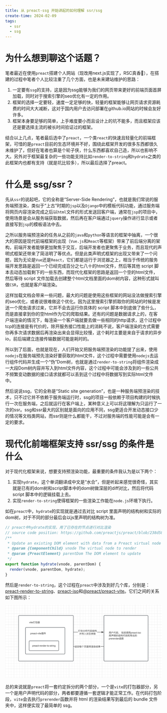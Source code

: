 ```yaml
---
title: 从 preact-ssg 开始讲起的如何理解 ssr/ssg
create-time: 2024-02-09
tags:
  - ssr
  - ssg
---
```


# 为什么想到聊这个话题？

笔者最近在使用`preact`搭建个人网站（现改用next.js实现了，RSC真香🥰），在搭建的过程中笔者个人比较注重了几个方面，也是未来建站维护的思路：

1. 一定要有`ssg`的支持，这是因为ssg能够为我们的网页带来更好的前端页面首屏加载，同时对于搜索引擎的seo优化有一定的作用。
2. 框架的选择一定要轻，速度一定足够的快，轻量的框架能够让网页请求资源耗费的时间大大减断，这对于国内用户去访问部署在github.io网站的时候会友好许多。
3. 框架本身要足够的简单，上手难度要小而且设计上的坑不能多，而且框架应该还是要选择主流的被长时间验证过的框架。

结合以上几点，笔者最后选中了`preact`，一个类`react`的快速且轻量化的前端框架，可惜的是`preact`目前的生态环境并不好，围绕此框架开发的很多东西都很久未维护了，但好在笔者也算是个轮子侠，什么东西都喜欢自己造，所以也影响不大。另外对于框架最复杂的一些功能支持比如`render-to-string`和`hydrate`之类的此框架内也都有支持（就是坑比较多），所以最后选择了preact。

# 什么是 ssg/ssr？

先从`ssr`的说起吧，它的全称是“Server-Side Rendering”，也就是我们常说的服务端预渲染，类似于“上古”时期的`jsp`以及`Django`中的模板代码功能，通过服务端将网页内容渲染完成之后以`html`文件的形式发送回客户端，通常在`jsp`的项目中，使用场景是会从服务端获取数据，然后再在客户端通过`jquery`操作进行显示或者直接写到`jsp`的模板语法中去。

之所以服务端预渲染的任务从之前的`java`和`python`等语言的框架中抽离，一个很大的原因是现代前端框架的出现（`Vue.js`和`React`等框架）带来了前后端分离的架构，前端开发者能够更加聚焦于交互，后端开发者也更聚焦于业务，而且现代的声明式框架还带来了简洁明了等优点。但是此类声明式框架的出现又带来了一个问题，因为无论是`Vue`还是`React`，它们都是运行于浏览器之上，相当于传统的服务端开发思路是返回一个已经完成百分之七八十的html文件，然后等其他 script 脚本去动态加载剩下的一些东西，而现代化框架的思路是返回一个空的html文件，然后等待 script 文件加载去创建整个html文档里面的dom树内容，这种形式就叫做`CSR`，也就是客户端渲染。

这样加载文档会带来一些问题，最大的问题是使用这些框架的网站没法做搜索引擎的seo优化，或者说很难做这个优化。因为这里搜索引擎抓取你的网站的时候是发送一个爬虫请求过来，它并不会去运行你具体的 script 脚本中到底做了些什么，而是直接拿到你的空html作为它的爬取结果。还有的问题是数据请求上的，在客户端渲染的情况下，每渲染一个客户端就要去做一些相同的http请求，这个过程中tcp的连接是有代价的，除开服务接口性能上的消耗不说，客户端渲染的方式需要你再多次请求数据后再渲染出来会显得比较慢，这个耗时主要是来自于请求的异步io，前后端建立连接传输数据可能是耗时的。

所以到了后面，也就是现在，人们开始又把服务端预渲染的功能提了出来，使用`nodejs`在服务端预先渲染好要获取的html文件，这个过程中需要使用`nodejs`去运行组件代码并生成一个“伪”Dom树，也就是通过`render-to-string`将组件渲染成一大段Dom树内容并写入到html文件内容，这个过程中可能会涉及到的一些公共不频繁变动数据的接口请求就都可以丢到这个过程中将数据写到实际html文件中。

然后说说ssg，它的全称是“Static site generation”，也是一种服务端预渲染的技术，只不过它并不依赖于服务端运行时，ssg的项目一般依赖于项目构建的时候执行一次在服务端，之后就运行在客户端上，某种意义上可以将这理解为只运行了一次的ssr。ssg和ssr最大的区别就是面向的应用不同，ssg更适合开发动态接口少的情况等文档类网站，而ssr则是什么都能干，不过对服务端的性能可能是会有一定的要求。

# 现代化前端框架支持 ssr/ssg 的条件是什么

对于现代化框架来说，想要支持预渲染功能，最重要的条件我认为是以下两个：

1. 实现`hydrate`，这个单词翻译成中文是“水合”，但是听起来感觉很奇怪，其实就是已有的dom树和script脚本中的dom树做深层的diff对比，然后将代码 script 脚本中的逻辑挂载上去。
2. 实现`render-to-string`使得框架的一些渲染工作能在`node.js`环境下执行。

如在`preact`中，`hydrate`的实现就是通过去对比 script 里面声明的结构树和实际的dom树，对于不同的部分最后会以js里声明的结构树为准。

```javascript
// preact中hydrate的实现，用了已存在的节点进行对比渲染
// source code position: https://github.com/preactjs/preact/blob/238d58074436acc589c00c83bc774d83fac3f716/src/render.js#L71
/**
 * Update an existing DOM element with data from a Preact virtual node
 * @param {ComponentChild} vnode The virtual node to render
 * @param {PreactElement} parentDom The DOM element to update
 */
export function hydrate(vnode, parentDom) {
  render(vnode, parentDom, hydrate);
}
```

然后是`render-to-string`，这个过程在`preact`中涉及到好几个库，分别是：[preact-render-to-string](https://www.npmjs.com/package/preact-render-to-string)、[preact-iso](https://www.npmjs.com/package/preact-iso)和[@preact/preact-vite](https://www.npmjs.com/package/@preact/preset-vite)。它们之间的关系如下图所示：

![vite-preact](/public/images/vite-preact.png)

总的来说就是`preact`将一套约定拆分的两个部分，一个是`vite`的打包器部分，另一个是用户声明代码的部分，两者都要遵循一套逻辑才能正常工作。在代码打包阶段，`vite`会去执行`prerender`函数并将 html 的渲染结果写到最后的 bundle 文件夹中，这样便实现了最简单的 ssg。
